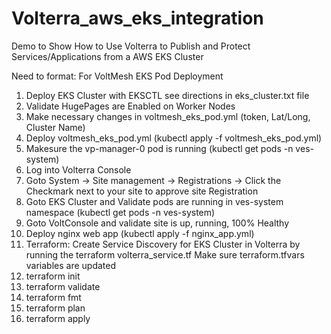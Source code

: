 # Volterra_aws_eks_integration
Demo to Show How to Use Volterra to Publish and Protect Services/Applications from a AWS EKS Cluster

Need to format:
For VoltMesh EKS Pod Deployment
1. Deploy EKS Cluster with EKSCTL see directions in eks_cluster.txt file
2. Validate HugePages are Enabled on Worker Nodes
3. Make necessary changes in voltmesh_eks_pod.yml (token, Lat/Long, Cluster Name)
4. Deploy voltmesh_eks_pod.yml (kubectl apply -f voltmesh_eks_pod.yml)
5. Makesure the vp-manager-0 pod is running (kubectl get pods -n ves-system)
6. Log into Volterra Console
7. Goto System -> Site management -> Registrations -> Click the Checkmark next to your site to approve site Registration
8. Goto EKS Cluster and Validate pods are running in ves-system namespace (kubectl get pods -n ves-system)
9. Goto VoltConsole and validate site is up, running, 100% Healthy
10. Deploy nginx web app (kubectl apply -f nginx_app.yml)
11. Terraform: Create Service Discovery for EKS Cluster in Volterra by running the terraform volterra_service.tf
    Make sure terraform.tfvars variables are updated
12. terraform init 
13. terraform validate
14. terraform fmt
15. terraform plan
16. terraform apply

